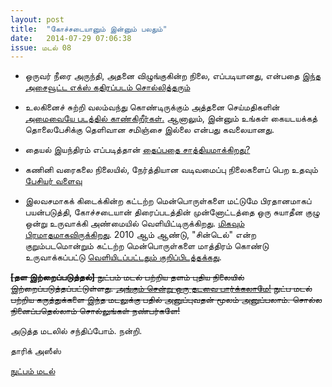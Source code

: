 ```yaml
---
layout: post
title:  "கோச்சடையானும் இன்னும் பலதும்"
date:   2014-07-29 07:06:38
issue: மடல் 08
---
```



- ஒருவர் நீரை அருந்தி, அதனை விழுங்குகின்ற நிலை, எப்படியானது, என்பதை [இந்த அசைவூட்ட எக்ஸ் கதிரப்படம் சொல்லித்தரும்](https://vine.co/v/hYdvIAaOY1d)

- உலகினைச் சுற்றி வலம்வந்து கொண்டிருக்கும் அத்தனை செய்மதிகளின் [அமைவையே படத்தில் காண்கிறீர்கள்.](https://pbs.twimg.com/media/BmH3UFuIIAAzyw-.jpg) ஆனாலும், இன்னும் உங்கள் கையடயக்கத் தொலைபேசிக்கு தெளிவான சமிஞ்சை இல்லை என்பது கவலையானது.

- தையல் இயந்திரம் எப்படித்தான் [தைப்பதை சாத்தியமாக்கிறது?](http://38.media.tumblr.com/f5dd713d7dc135cd87ad66c8a211d778/tumblr_n47t7oUz3g1rhavdko1_500.gif)

- கணினி வரைகலை நிலையில், நேர்த்தியான வடிவமைப்பு நிலைகளைப் பெற உதவும் [பேசியர் வளைவு](http://www.puthunutpam.com/maths/bezier-curve/#axzz38D7Hrt00)

- இலவசமாகக் கிடைக்கின்ற கட்டற்ற மென்பொருள்களை மட்டுமே பிரதானமாகப் பயன்படுத்தி, கோச்சடையான் திரைப்படத்தின் முன்னோட்டத்தை ஒரு சுயாதீன குழு ஒன்று உருவாக்கி அண்மையில் வெளியிட்டிருக்கிறது. [மிகவும் பிரமாதமாகவிருக்கிறது](https://www.youtube.com/watch?v=Ni3rkBYHulU). 2010 ஆம் ஆண்டு, "சின்டெல்" என்ற குறும்படமொன்றும் கட்டற்ற மென்பொருள்களை மாத்திரம் கொண்டு உருவாக்கப்பட்டு [வெளியிடப்பட்டதும் குறிப்பிடத்தக்கது](https://www.youtube.com/watch?v=eRsGyueVLvQ).

~~**[தள இற்றைப்படுத்தல்]** நுட்பம் மடல் பற்றிய தளம் புதிய நிலையில் இற்றைப்படுத்தப்பட்டுள்ளது. [அங்கும் சென்று ஒரு தடவை பார்க்கலாமே!](http://nutpam.org/) நுட்ப மடல் பற்றிய கருத்துக்களை இந்த மடலுக்கு பதில் அனுப்புவதன் மூலம் அனுப்பலாம். சொல்ல நினைப்பதெல்லாம் சொல்லுங்கள் நண்பர்களே!~~

அடுத்த மடலில் சந்திப்போம். நன்றி.

தாரிக் அஸீஸ்

[நுட்பம் மடல்](http://nutpam.org)
